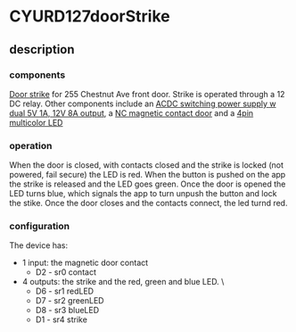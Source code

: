 # CYURD127doorStrike

## description
### components
[Door strike](https://www.amazon.com/dp/B071HBR584?psc=1&ref=ppx_yo2ov_dt_b_product_details) for 255 Chestnut Ave front door. Strike is operated through a 12 DC relay. Other components include an [ACDC switching power supply w dual 5V 1A, 12V 8A output](https://www.ebay.com/itm/383719573513), a [NC magnetic contact door](https://www.amazon.com/dp/B075Q4NJBB?psc=1&ref=ppx_yo2ov_dt_b_product_details) and a [4pin multicolor LED](https://www.amazon.com/gp/product/B077XGF3YR/ref=ppx_yo_dt_b_asin_title_o00_s00?ie=UTF8&psc=1)

### operation
When the door is closed, with contacts closed and the strike is locked (not powered, fail secure) the LED is red.  When the button is pushed on the app the strike is released and the LED goes green. Once the door is opened the LED turns blue, which signals the app to turn unpush the button and lock the stike. Once the door closes and the contacts connect, the led turnd red.

### configuration
The device has: 

- 1 input: the magnetic door contact
  - D2 - sr0 contact
- 4 outputs: the strike and the red, green and blue LED. \
  - D6 - sr1 redLED
  - D7 - sr2 greenLED
  - D8 - sr3 blueLED
  - D1 - sr4 strike

